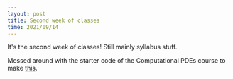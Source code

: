 ```yaml
---
layout: post
title: Second week of classes
time: 2021/09/14
---
```


It's the second week of classes! Still mainly syllabus stuff.

Messed around with the starter code of the Computational PDEs course to make  <a class="sidebar-nav-item" href="{{ site.baseurl }}/Animations#" style="display:inline">this</a>.